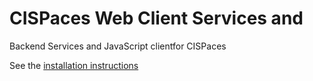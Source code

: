 # CISPaces Web Client Services and 
Backend Services and JavaScript clientfor CISPaces

See the [installation instructions](Install.md)
